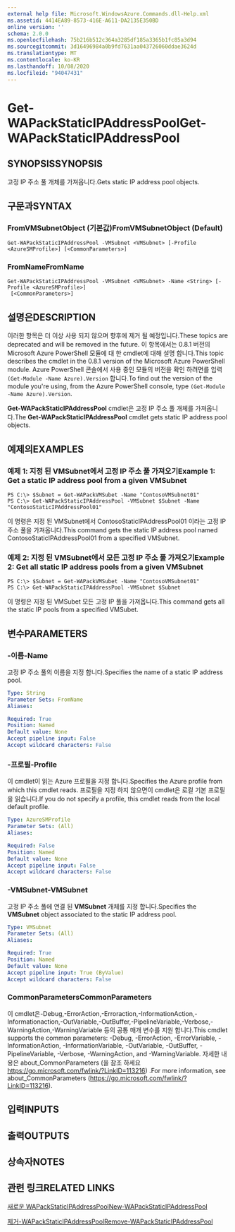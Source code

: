 ```yaml
---
external help file: Microsoft.WindowsAzure.Commands.dll-Help.xml
ms.assetid: 4414EA89-8573-416E-A611-DA2135E350BD
online version: ''
schema: 2.0.0
ms.openlocfilehash: 75b216b512c364a3285df185a3365b1fc85a3d94
ms.sourcegitcommit: 3d16496984a0b9fd7631aa043726060ddae3624d
ms.translationtype: MT
ms.contentlocale: ko-KR
ms.lasthandoff: 10/08/2020
ms.locfileid: "94047431"
---
```

# <span data-ttu-id="35580-101">Get-WAPackStaticIPAddressPool</span><span class="sxs-lookup"><span data-stu-id="35580-101">Get-WAPackStaticIPAddressPool</span></span>

## <span data-ttu-id="35580-102">SYNOPSIS</span><span class="sxs-lookup"><span data-stu-id="35580-102">SYNOPSIS</span></span>
<span data-ttu-id="35580-103">고정 IP 주소 풀 개체를 가져옵니다.</span><span class="sxs-lookup"><span data-stu-id="35580-103">Gets static IP address pool objects.</span></span>

## <span data-ttu-id="35580-104">구문과</span><span class="sxs-lookup"><span data-stu-id="35580-104">SYNTAX</span></span>

### <span data-ttu-id="35580-105">FromVMSubnetObject (기본값)</span><span class="sxs-lookup"><span data-stu-id="35580-105">FromVMSubnetObject (Default)</span></span>
```
Get-WAPackStaticIPAddressPool -VMSubnet <VMSubnet> [-Profile <AzureSMProfile>] [<CommonParameters>]
```

### <span data-ttu-id="35580-106">FromName</span><span class="sxs-lookup"><span data-stu-id="35580-106">FromName</span></span>
```
Get-WAPackStaticIPAddressPool -VMSubnet <VMSubnet> -Name <String> [-Profile <AzureSMProfile>]
 [<CommonParameters>]
```

## <span data-ttu-id="35580-107">설명은</span><span class="sxs-lookup"><span data-stu-id="35580-107">DESCRIPTION</span></span>
<span data-ttu-id="35580-108">이러한 항목은 더 이상 사용 되지 않으며 향후에 제거 될 예정입니다.</span><span class="sxs-lookup"><span data-stu-id="35580-108">These topics are deprecated and will be removed in the future.</span></span>
<span data-ttu-id="35580-109">이 항목에서는 0.8.1 버전의 Microsoft Azure PowerShell 모듈에 대 한 cmdlet에 대해 설명 합니다.</span><span class="sxs-lookup"><span data-stu-id="35580-109">This topic describes the cmdlet in the 0.8.1 version of the Microsoft Azure PowerShell module.</span></span>
<span data-ttu-id="35580-110">Azure PowerShell 콘솔에서 사용 중인 모듈의 버전을 확인 하려면를 입력 `(Get-Module -Name Azure).Version` 합니다.</span><span class="sxs-lookup"><span data-stu-id="35580-110">To find out the version of the module you're using, from the Azure PowerShell console, type `(Get-Module -Name Azure).Version`.</span></span>

<span data-ttu-id="35580-111">**Get-WAPackStaticIPAddressPool** cmdlet은 고정 IP 주소 풀 개체를 가져옵니다.</span><span class="sxs-lookup"><span data-stu-id="35580-111">The **Get-WAPackStaticIPAddressPool** cmdlet gets static IP address pool objects.</span></span>

## <span data-ttu-id="35580-112">예제의</span><span class="sxs-lookup"><span data-stu-id="35580-112">EXAMPLES</span></span>

### <span data-ttu-id="35580-113">예제 1: 지정 된 VMSubnet에서 고정 IP 주소 풀 가져오기</span><span class="sxs-lookup"><span data-stu-id="35580-113">Example 1: Get a static IP address pool from a given VMSubnet</span></span>
```
PS C:\> $Subnet = Get-WAPackVMSubet -Name "ContosoVMSubnet01"
PS C:\> Get-WAPackStaticIPAddressPool -VMSubnet $Subnet -Name "ContosoStaticIPAddressPool01"
```

<span data-ttu-id="35580-114">이 명령은 지정 된 VMSubnet에서 ContosoStaticIPAddressPool01 이라는 고정 IP 주소 풀을 가져옵니다.</span><span class="sxs-lookup"><span data-stu-id="35580-114">This command gets the static IP address pool named ContosoStaticIPAddressPool01 from a specified VMSubnet.</span></span>

### <span data-ttu-id="35580-115">예제 2: 지정 된 VMSubnet에서 모든 고정 IP 주소 풀 가져오기</span><span class="sxs-lookup"><span data-stu-id="35580-115">Example 2: Get all static IP address pools from a given VMSubnet</span></span>
```
PS C:\> $Subnet = Get-WAPackVMSubet -Name "ContosoVMSubnet01"
PS C:\> Get-WAPackStaticIPAddressPool -VMSubnet $Subnet
```

<span data-ttu-id="35580-116">이 명령은 지정 된 VMSubet 모든 고정 IP 풀을 가져옵니다.</span><span class="sxs-lookup"><span data-stu-id="35580-116">This command gets all the static IP pools from a specified VMSubet.</span></span>

## <span data-ttu-id="35580-117">변수</span><span class="sxs-lookup"><span data-stu-id="35580-117">PARAMETERS</span></span>

### <span data-ttu-id="35580-118">-이름</span><span class="sxs-lookup"><span data-stu-id="35580-118">-Name</span></span>
<span data-ttu-id="35580-119">고정 IP 주소 풀의 이름을 지정 합니다.</span><span class="sxs-lookup"><span data-stu-id="35580-119">Specifies the name of a static IP address pool.</span></span>

```yaml
Type: String
Parameter Sets: FromName
Aliases:

Required: True
Position: Named
Default value: None
Accept pipeline input: False
Accept wildcard characters: False
```

### <span data-ttu-id="35580-120">-프로필</span><span class="sxs-lookup"><span data-stu-id="35580-120">-Profile</span></span>
<span data-ttu-id="35580-121">이 cmdlet이 읽는 Azure 프로필을 지정 합니다.</span><span class="sxs-lookup"><span data-stu-id="35580-121">Specifies the Azure profile from which this cmdlet reads.</span></span>
<span data-ttu-id="35580-122">프로필을 지정 하지 않으면이 cmdlet은 로컬 기본 프로필을 읽습니다.</span><span class="sxs-lookup"><span data-stu-id="35580-122">If you do not specify a profile, this cmdlet reads from the local default profile.</span></span>

```yaml
Type: AzureSMProfile
Parameter Sets: (All)
Aliases:

Required: False
Position: Named
Default value: None
Accept pipeline input: False
Accept wildcard characters: False
```

### <span data-ttu-id="35580-123">-VMSubnet</span><span class="sxs-lookup"><span data-stu-id="35580-123">-VMSubnet</span></span>
<span data-ttu-id="35580-124">고정 IP 주소 풀에 연결 된 **VMSubnet** 개체를 지정 합니다.</span><span class="sxs-lookup"><span data-stu-id="35580-124">Specifies the **VMSubnet** object associated to the static IP address pool.</span></span>

```yaml
Type: VMSubnet
Parameter Sets: (All)
Aliases:

Required: True
Position: Named
Default value: None
Accept pipeline input: True (ByValue)
Accept wildcard characters: False
```

### <span data-ttu-id="35580-125">CommonParameters</span><span class="sxs-lookup"><span data-stu-id="35580-125">CommonParameters</span></span>
<span data-ttu-id="35580-126">이 cmdlet은-Debug,-ErrorAction,-Erroraction,-InformationAction,-Informationaction,-OutVariable,-OutBuffer,-PipelineVariable,-Verbose,-WarningAction,-WarningVariable 등의 공통 매개 변수를 지원 합니다.</span><span class="sxs-lookup"><span data-stu-id="35580-126">This cmdlet supports the common parameters: -Debug, -ErrorAction, -ErrorVariable, -InformationAction, -InformationVariable, -OutVariable, -OutBuffer, -PipelineVariable, -Verbose, -WarningAction, and -WarningVariable.</span></span> <span data-ttu-id="35580-127">자세한 내용은 about_CommonParameters (을 참조 하세요 https://go.microsoft.com/fwlink/?LinkID=113216) .</span><span class="sxs-lookup"><span data-stu-id="35580-127">For more information, see about_CommonParameters (https://go.microsoft.com/fwlink/?LinkID=113216).</span></span>

## <span data-ttu-id="35580-128">입력</span><span class="sxs-lookup"><span data-stu-id="35580-128">INPUTS</span></span>

## <span data-ttu-id="35580-129">출력</span><span class="sxs-lookup"><span data-stu-id="35580-129">OUTPUTS</span></span>

## <span data-ttu-id="35580-130">상속자</span><span class="sxs-lookup"><span data-stu-id="35580-130">NOTES</span></span>

## <span data-ttu-id="35580-131">관련 링크</span><span class="sxs-lookup"><span data-stu-id="35580-131">RELATED LINKS</span></span>

[<span data-ttu-id="35580-132">새로운 WAPackStaticIPAddressPool</span><span class="sxs-lookup"><span data-stu-id="35580-132">New-WAPackStaticIPAddressPool</span></span>](./New-WAPackStaticIPAddressPool.md)

[<span data-ttu-id="35580-133">제거-WAPackStaticIPAddressPool</span><span class="sxs-lookup"><span data-stu-id="35580-133">Remove-WAPackStaticIPAddressPool</span></span>](./Remove-WAPackStaticIPAddressPool.md)


